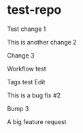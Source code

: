 # test-repo

Test change 1

This is another change 2

Change 3

Workflow test

Tags test
Edit

This is a bug fix #2

Bump 3

A big feature request